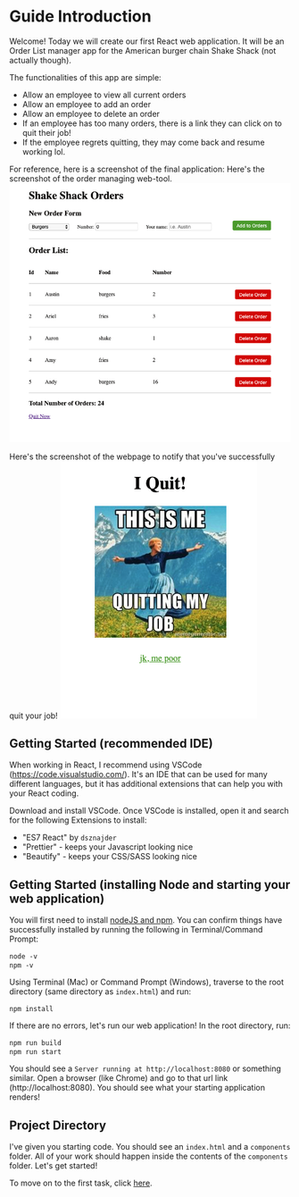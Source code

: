 # Guide Introduction

Welcome! Today we will create our first React web application. It will be an Order List manager app for the American burger chain Shake Shack (not actually though).

The functionalities of this app are simple:

- Allow an employee to view all current orders
- Allow an employee to add an order
- Allow an employee to delete an order
- If an employee has too many orders, there is a link they can click on to quit their job!
- If the employee regrets quitting, they may come back and resume working lol.

For reference, here is a screenshot of the final application:
Here's the screenshot of the order managing web-tool.
![Screenshot_Final_Home](../images/screenshot_final_home.png)

Here's the screenshot of the webpage to notify that you've successfully quit your job!
![Screenshot_Final_Quit](../images/screenshot_final_quit.png)

## Getting Started (recommended IDE)

When working in React, I recommend using VSCode (https://code.visualstudio.com/).
It's an IDE that can be used for many different languages, but it has additional extensions that can help you with your React coding.

Download and install VSCode. Once VSCode is installed, open it and search for the following Extensions to install:

- "ES7 React" by `dsznajder`
- "Prettier" - keeps your Javascript looking nice
- "Beautify" - keeps your CSS/SASS looking nice

## Getting Started (installing Node and starting your web application)

You will first need to install [nodeJS and npm](https://www.npmjs.com/get-npm).
You can confirm things have successfully installed by running the following in Terminal/Command Prompt:

```
node -v
npm -v
```

Using Terminal (Mac) or Command Prompt (Windows), traverse to the root directory (same directory as `index.html`) and run:

```
npm install
```

If there are no errors, let's run our web application! In the root directory, run:

```
npm run build
npm run start
```

You should see a `Server running at http://localhost:8080` or something similar.
Open a browser (like Chrome) and go to that url link (http://localhost:8080). You should see what your starting application renders!

## Project Directory

I've given you starting code. You should see an `index.html` and a `components` folder. All of your work should happen inside the contents of the `components` folder. Let's get started!

To move on to the first task, click [here](./01_prerequisites.md).
